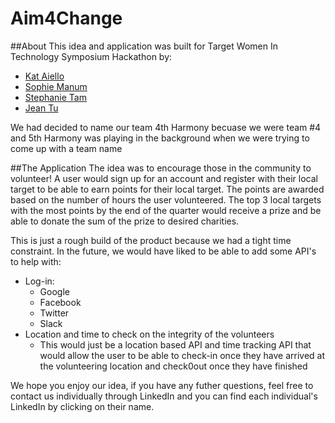 # Aim4Change

##About
This idea and application was built for Target Women In Technology Symposium Hackathon by: 
* [Kat Aiello](https://www.linkedin.com/in/kat-aiello-b878ab62)
* [Sophie Manum](https://www.linkedin.com/in/sophiemanum)
* [Stephanie Tam](https://www.linkedin.com/in/tamstephaniek)
* [Jean Tu](https://www.linkedin.com/in/jeantu)

We had decided to name our team 4th Harmony becuase we were team #4 and 5th Harmony was playing in the background when we were trying to come up with a team name

##The Application 
The idea was to encourage those in the community to volunteer! A user would sign up for an account and register with their local target to be able to earn points for their local target. The points are awarded based on the number of hours the user volunteered. The top 3 local targets with the most points by the end of the quarter would receive a prize and be able to donate the sum of the prize to desired charities. 

This is just a rough build of the product because we had a tight time constraint. In the future, we would have liked to be able to add some API's to help with: 
* Log-in: 
  * Google
  * Facebook 
  * Twitter 
  * Slack 
* Location and time to check on the integrity of the volunteers 
  * This would just be a location based API and time tracking API that would allow the user to be able to check-in once they have arrived at the volunteering location and check0out once they have finished

We hope you enjoy our idea, if you have any futher questions, feel free to contact us individually through LinkedIn and you can find each individual's LinkedIn by clicking on their name.
